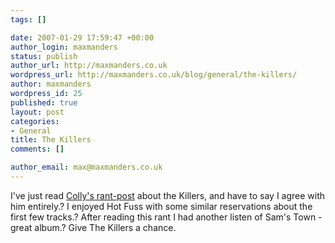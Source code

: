 ```yaml
--- 
tags: []

date: 2007-01-29 17:59:47 +00:00
author_login: maxmanders
status: publish
author_url: http://maxmanders.co.uk
wordpress_url: http://maxmanders.co.uk/blog/general/the-killers/
author: maxmanders
wordpress_id: 25
published: true
layout: post
categories: 
- General
title: The Killers
comments: []

author_email: max@maxmanders.co.uk
---
```

I've just read <a href="http://www.colly.com/comments/the-killers/" title="Colly's rant-post about the Killers">Colly's rant-post</a> about the Killers, and have to say I agree with him entirely.?  I enjoyed Hot Fuss with some similar reservations about the first few tracks.?  After reading this rant I had another listen of Sam's Town - great album.?  Give The Killers a chance.
